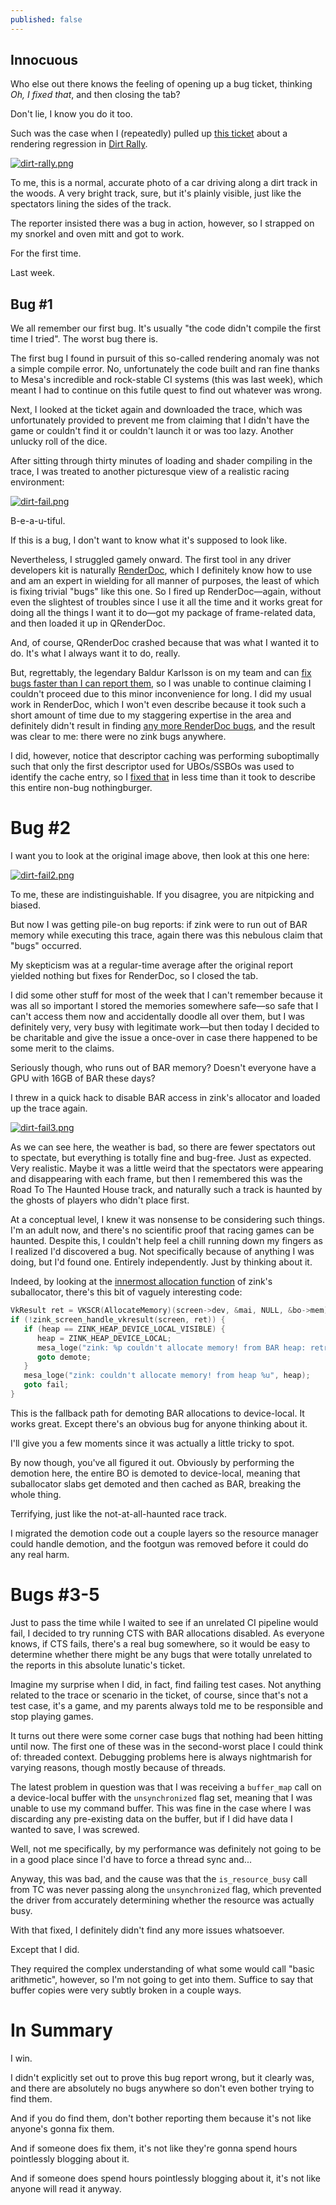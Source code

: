 ```yaml
---
published: false
---
```

## Innocuous

Who else out there knows the feeling of opening up a bug ticket, thinking *Oh, I fixed that*, and then closing the tab?

Don't lie, I know you do it too.

Such was the case when I (repeatedly) pulled up [this ticket](https://gitlab.freedesktop.org/mesa/mesa/-/issues/6618) about a rendering regression in [Dirt Rally](https://store.steampowered.com/app/310560/DiRT_Rally/).

[![dirt-rally.png](https://gitlab.freedesktop.org/mesa/mesa/uploads/69e06e2baee9ab63489fdec5c96554b8/Bildschirmfoto_vom_2022-05-31_23-56-24.png)](https://gitlab.freedesktop.org/mesa/mesa/uploads/69e06e2baee9ab63489fdec5c96554b8/Bildschirmfoto_vom_2022-05-31_23-56-24.png)

To me, this is a normal, accurate photo of a car driving along a dirt track in the woods. A very bright track, sure, but it's plainly visible, just like the spectators lining the sides of the track.

The reporter insisted there was a bug in action, however, so I strapped on my snorkel and oven mitt and got to work.

For the first time.

Last week.

## Bug #1

We all remember our first bug. It's usually "the code didn't compile the first time I tried". The worst bug there is.

The first bug I found in pursuit of this so-called rendering anomaly was not a simple compile error. No, unfortunately the code built and ran fine thanks to Mesa's incredible and rock-stable CI systems (this was last week), which meant I had to continue on this futile quest to find out whatever was wrong.

Next, I looked at the ticket again and downloaded the trace, which was unfortunately provided to prevent me from claiming that I didn't have the game or couldn't find it or couldn't launch it or was too lazy. Another unlucky roll of the dice.

After sitting through thirty minutes of loading and shader compiling in the trace, I was treated to another picturesque view of a realistic racing environment:

[![dirt-fail.png]({{site.url}}/assets/dirt-fail.png)]({{site.url}}/assets/dirt-fail.png)

B-e-a-u-tiful.

If this is a bug, I don't want to know what it's supposed to look like.

Nevertheless, I struggled gamely onward. The first tool in any driver developers kit is naturally [RenderDoc](https://renderdoc.org/), which I definitely know how to use and am an expert in wielding for all manner of purposes, the least of which is fixing trivial "bugs" like this one. So I fired up RenderDoc—again, without even the slightest of troubles since I use it all the time and it works great for doing all the things I want it to do—got my package of frame-related data, and then loaded it up in QRenderDoc.

And, of course, QRenderDoc crashed because that was what I wanted it to do. It's what I always want it to do, really.

But, regrettably, the legendary Baldur Karlsson is on my team and can [fix bugs faster than I can report them](https://github.com/baldurk/renderdoc/commit/dc7d79a50a09026f121fc8590f46e2416bb2a7ad), so I was unable to continue claiming I couldn't proceed due to this minor inconvenience for long. I did my usual work in RenderDoc, which I won't even describe because it took such a short amount of time due to my staggering expertise in the area and definitely didn't result in finding [any more RenderDoc bugs](https://github.com/baldurk/renderdoc/commit/7142bf16e0fad6501b9632e7d7abcbdf027a8e86), and the result was clear to me: there were no zink bugs anywhere.

I did, however, notice that descriptor caching was performing suboptimally such that only the first descriptor used for UBOs/SSBOs was used to identify the cache entry, so I [fixed that](https://gitlab.freedesktop.org/mesa/mesa/-/merge_requests/16927) in less time than it took to describe this entire non-bug nothingburger.

# Bug #2

I want you to look at the original image above, then look at this one here:

[![dirt-fail2.png]({{site.url}}/assets/dirt-fail2.png)]({{site.url}}/assets/dirt-fail2.png)

To me, these are indistinguishable. If you disagree, you are nitpicking and biased.

But now I was getting pile-on bug reports: if zink were to run out of BAR memory while executing this trace, again there was this nebulous claim that "bugs" occurred.

My skepticism was at a regular-time average after the original report yielded nothing but fixes for RenderDoc, so I closed the tab.

I did some other stuff for most of the week that I can't remember because it was all so important I stored the memories somewhere safe—so safe that I can't access them now and accidentally doodle all over them, but I was definitely very, very busy with legitimate work—but then today I decided to be charitable and give the issue a once-over in case there happened to be some merit to the claims.

Seriously though, who runs out of BAR memory? Doesn't everyone have a GPU with 16GB of BAR these days?

I threw in a quick hack to disable BAR access in zink's allocator and loaded up the trace again.

[![dirt-fail3.png]({{site.url}}/assets/dirt-fail3.png)]({{site.url}}/assets/dirt-fail3.png)

As we can see here, the weather is bad, so there are fewer spectators out to spectate, but everything is totally fine and bug-free. Just as expected. Very realistic. Maybe it was a little weird that the spectators were appearing and disappearing with each frame, but then I remembered this was the Road To The Haunted House track, and naturally such a track is haunted by the ghosts of players who didn't place first.

At a conceptual level, I knew it was nonsense to be considering such things. I'm an adult now, and there's no scientific proof that racing games can be haunted. Despite this, I couldn't help feel a chill running down my fingers as I realized I'd discovered a bug. Not specifically because of anything I was doing, but I'd found one. Entirely independently. Just by thinking about it.

Indeed, by looking at the [innermost allocation function](https://gitlab.freedesktop.org/mesa/mesa/-/blob/1bd94b07f6fdc8c6de802c7a0f2928fbc7c4623e/src/gallium/drivers/zink/zink_bo.c#L245) of zink's suballocator, there's this bit of vaguely interesting code:

```c
VkResult ret = VKSCR(AllocateMemory)(screen->dev, &mai, NULL, &bo->mem);
if (!zink_screen_handle_vkresult(screen, ret)) {
   if (heap == ZINK_HEAP_DEVICE_LOCAL_VISIBLE) {
      heap = ZINK_HEAP_DEVICE_LOCAL;
      mesa_loge("zink: %p couldn't allocate memory! from BAR heap: retrying as device-local", bo);
      goto demote;
   }
   mesa_loge("zink: couldn't allocate memory! from heap %u", heap);
   goto fail;
}
```

This is the fallback path for demoting BAR allocations to device-local. It works great. Except there's an obvious bug for anyone thinking about it.

I'll give you a few moments since it was actually a little tricky to spot.

By now though, you've all figured it out. Obviously by performing the demotion here, the entire BO is demoted to device-local, meaning that suballocator slabs get demoted and then cached as BAR, breaking the whole thing.

Terrifying, just like the not-at-all-haunted race track.

I migrated the demotion code out a couple layers so the resource manager could handle demotion, and the footgun was removed before it could do any real harm.

# Bugs #3-5

Just to pass the time while I waited to see if an unrelated CI pipeline would fail, I decided to try running CTS with BAR allocations disabled. As everyone knows, if CTS fails, there's a real bug somewhere, so it would be easy to determine whether there might be any bugs that were totally unrelated to the reports in this absolute lunatic's ticket.

Imagine my surprise when I did, in fact, find failing test cases. Not anything related to the trace or scenario in the ticket, of course, since that's not a test case, it's a game, and my parents always told me to be responsible and stop playing games.

It turns out there were some corner case bugs that nothing had been hitting until now. The first one of these was in the second-worst place I could think of: threaded context. Debugging problems here is always nightmarish for varying reasons, though mostly because of threads.

The latest problem in question was that I was receiving a `buffer_map` call on a device-local buffer with the `unsynchronized` flag set, meaning that I was unable to use my command buffer. This was fine in the case where I was discarding any pre-existing data on the buffer, but if I did have data I wanted to save, I was screwed.

Well, not me specifically, by my performance was definitely not going to be in a good place since I'd have to force a thread sync and...

Anyway, this was bad, and the cause was that the `is_resource_busy` call from TC was never passing along the `unsynchronized` flag, which prevented the driver from accurately determining whether the resource was actually busy.

With that fixed, I definitely didn't find any more issues whatsoever.

Except that I did.

They required the complex understanding of what some would call "basic arithmetic", however, so I'm not going to get into them. Suffice to say that buffer copies were very subtly broken in a couple ways.

# In Summary
I win.

I didn't explicitly set out to prove this bug report wrong, but it clearly was, and there are absolutely no bugs anywhere so don't even bother trying to find them.

And if you do find them, don't bother reporting them because it's not like anyone's gonna fix them.

And if someone does fix them, it's not like they're gonna spend hours pointlessly blogging about it.

And if someone does spend hours pointlessly blogging about it, it's not like anyone will read it anyway.